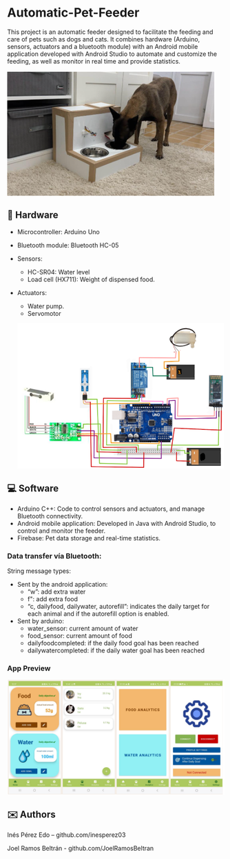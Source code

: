 # Automatic-Pet-Feeder 


This project is an automatic feeder designed to facilitate the feeding and care of pets such as dogs and cats. It combines hardware (Arduino, sensors, actuators and a bluetooth module) with an Android mobile application developed with Android Studio to automate and customize the feeding, as well as monitor in real time and provide statistics.

 ![1](https://github.com/inesperez03/Automatic-Pet-Feeder/blob/main/images/1.png?raw=true)

## 💾 Hardware
- Microcontroller: Arduino Uno
- Bluetooth module: Bluetooth HC-05
- Sensors:
  - HC-SR04: Water level
  - Load cell (HX711): Weight of dispensed food.
- Actuators:
  - Water pump.
  - Servomotor
 
  ![2](https://github.com/inesperez03/Automatic-Pet-Feeder/blob/main/images/2.png?raw=true)

## 💻 Software
- Arduino C++: Code to control sensors and actuators, and manage Bluetooth connectivity.
- Android mobile application: Developed in Java with Android Studio, to control and monitor the feeder.
- Firebase: Pet data storage and real-time statistics.

### Data transfer vía Bluetooth:
String message types:
- Sent by the android application:
  - “w”: add extra water
  - f": add extra food
  - “c, dailyfood, dailywater, autorefill”: indicates the daily target for each animal and if the autorefill option is enabled.
- Sent by arduino:
  - water_sensor: current amount of water
  - food_sensor: current amount of food 
  - dailyfoodcompleted: if the daily food goal has been reached
  - dailywatercompleted: if the daily water goal has been reached

### App Preview
![3](https://github.com/inesperez03/Automatic-Pet-Feeder/blob/main/images/3.png?raw=true)




## ✉️ Authors
 Inés Pérez Edo – github.com/inesperez03
 
 Joel Ramos Beltrán - github.com/JoelRamosBeltran
